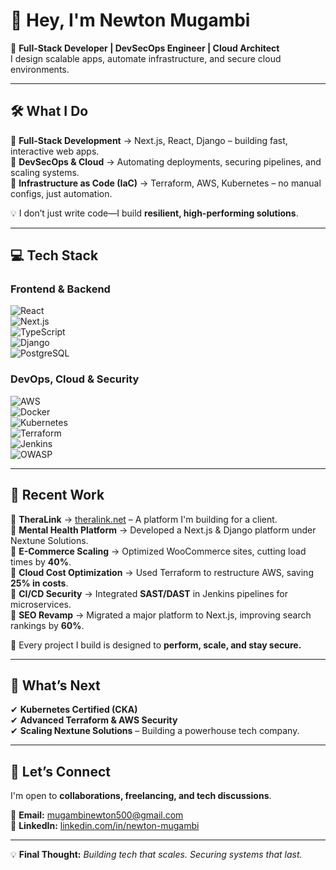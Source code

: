 # 👋 Hey, I'm Newton Mugambi  

🚀 **Full-Stack Developer | DevSecOps Engineer | Cloud Architect**  
I design scalable apps, automate infrastructure, and secure cloud environments.  

---

## 🛠️ What I Do  

🔹 **Full-Stack Development** → Next.js, React, Django – building fast, interactive web apps.  
🔹 **DevSecOps & Cloud** → Automating deployments, securing pipelines, and scaling systems.  
🔹 **Infrastructure as Code (IaC)** → Terraform, AWS, Kubernetes – no manual configs, just automation.  

💡 I don’t just write code—I build **resilient, high-performing solutions**.  

---

## 💻 Tech Stack  

### **Frontend & Backend**  
![React](https://img.shields.io/badge/-React-61DAFB?logo=react&logoColor=black)  
![Next.js](https://img.shields.io/badge/-Next.js-000000?logo=next.js)  
![TypeScript](https://img.shields.io/badge/-TypeScript-3178C6?logo=typescript)  
![Django](https://img.shields.io/badge/-Django-092E20?logo=django)  
![PostgreSQL](https://img.shields.io/badge/-PostgreSQL-336791?logo=postgresql)  

### **DevOps, Cloud & Security**  
![AWS](https://img.shields.io/badge/-AWS-FF9900?logo=amazon-aws)  
![Docker](https://img.shields.io/badge/-Docker-2496ED?logo=docker)  
![Kubernetes](https://img.shields.io/badge/-Kubernetes-326CE5?logo=kubernetes)  
![Terraform](https://img.shields.io/badge/-Terraform-623CE4?logo=terraform)  
![Jenkins](https://img.shields.io/badge/-Jenkins-D24939?logo=jenkins)  
![OWASP](https://img.shields.io/badge/-OWASP-000000?logo=owasp)  

---

## 🚀 Recent Work  

🔹 **TheraLink** → [theralink.net](https://theralink.net) – A platform I'm building for a client.  
🔹 **Mental Health Platform** → Developed a Next.js & Django platform under Nextune Solutions.  
🔹 **E-Commerce Scaling** → Optimized WooCommerce sites, cutting load times by **40%**.  
🔹 **Cloud Cost Optimization** → Used Terraform to restructure AWS, saving **25% in costs**.  
🔹 **CI/CD Security** → Integrated **SAST/DAST** in Jenkins pipelines for microservices.  
🔹 **SEO Revamp** → Migrated a major platform to Next.js, improving search rankings by **60%**.  

📌 Every project I build is designed to **perform, scale, and stay secure.**  

---

## 🎯 What’s Next  

✔ **Kubernetes Certified (CKA)**  
✔ **Advanced Terraform & AWS Security**  
✔ **Scaling Nextune Solutions** – Building a powerhouse tech company.  

---

## 🤝 Let’s Connect  

I'm open to **collaborations, freelancing, and tech discussions**.  

📩 **Email:** [mugambinewton500@gmail.com](mailto:mugambinewton500@gmail.com)  
🔗 **LinkedIn:** [linkedin.com/in/newton-mugambi](https://linkedin.com/in/newton-mugambi)  

---

💡 **Final Thought:** *Building tech that scales. Securing systems that last.*  
